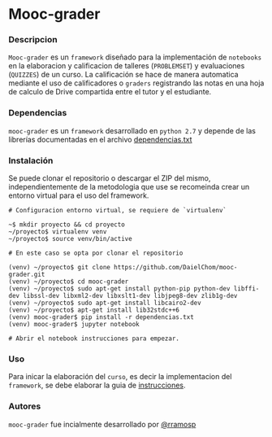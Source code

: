 # Mooc-grader

### Descripcion
`Mooc-grader` es un `framework` diseñado para la implementación de `notebooks` en la elaboracion y calificacion de talleres (`PROBLEMSET`) y evaluaciones (`QUIZZES`) de un curso. La calificación se hace de manera automatica mediante el uso de calificadores o `graders` registrando las notas en una hoja de calculo de Drive compartida entre el tutor y el estudiante.

### Dependencias
`mooc-grader` es un `framework` desarrollado en `python 2.7` y depende de las librerías documentadas en el archivo [dependencias.txt](./dependencias.txt)

### Instalación
Se puede clonar el repositorio o descargar el ZIP del mismo, independientemente de la metodologia que use se recomeinda crear un entorno virtual para el uso del framework.

	# Configuracion entorno virtual, se requiere de `virtualenv`

	~$ mkdir proyecto && cd proyecto
	~/proyecto$ virtualenv venv
	~/proyecto$ source venv/bin/active

	# En este caso se opta por clonar el repositorio

	(venv) ~/proyecto$ git clone https://github.com/DaielChom/mooc-grader.git  
	(venv) ~/proyecto$ cd mooc-grader
	(venv) ~/proyecto$ sudo apt-get install python-pip python-dev libffi-dev libssl-dev libxml2-dev libxslt1-dev libjpeg8-dev zlib1g-dev
	(venv) ~/proyecto$ sudo apt-get install libcairo2-dev
	(venv) ~/proyecto$ apt-get install lib32stdc++6	
	(venv) mooc-grader$ pip install -r dependencias.txt
	(venv) mooc-grader$ jupyter notebook

	# Abrir el notebook instrucciones para empezar.

### Uso
Para inicar la elaboración del `curso`, es decir la implementacion del `framework`, se debe elaborar la guia de [instrucciones](./instrucciones.ipynb).

### Autores
`mooc-grader` fue incialmente desarrollado por [@rramosp](https://github.com/rramosp)
